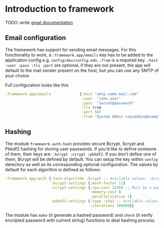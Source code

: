 # Introduction to framework

TODO: write [great documentation](http://jacobian.org/writing/what-to-write/)



## Email configuration

The framework has support for sending email messages.
For this functionality to work, a `:framework.app/emails` key has to be added to the application 
config e.g. `config/dev/config.edn`. 
`:from` is a required key. `:host :user :pass :tls :port` are optional, if they are not present, 
the app will default to the mail sender present on the host, but you can use any SMTP of your 
choice. 

Full configuration looks like this

```clojure
:framework.app/emails             {:host "smtp.some.mail.com"
                                   :user  "john.user"
                                   :pass  "secret@password"
                                   :tls true
                                   :port 587
                                   :from "System Admin <sysadmin@example.com>"}
```

## Hashing

The module `framework.auth.hash` provides secure Bcrypt, Scrypt and Pbkdf2 hashing for storing user passwords.
If you'd like to define someone of them, their keys are: `:bcrypt :scrypt :pbkdf2`. If you don't define one of them, Bcrypt will be defined by default. You can setup the key within `config` derectory as well as its corresponding optional configuration. The values by default for each algorithm is defined as follows:

```clojure
:framework.app/auth {:hash-algorithm :bcrypt ;; Available values: :bcrypt, :scrypt, and :pbkdf2
                     :bcrypt-settings {:work-factor 11}
                     :scrypt-settings {:cpu-cost 32768 ;; Must be a power of 2
                                       :memory-cost 8
                                       :parallelization 1}
                     :pbkdf2-settings {:type :sha1 ;; Available values: :sha1 and :sha256
                                       :iterations 100000}}
```

The module has `make` (it generate a hashed password) and `check` (it verify encripted password with current string) functions to deal hashing process.

